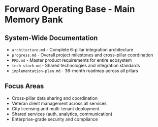 # Forward Operating Base - Main Memory Bank

## System-Wide Documentation
- `architecture.md` - Complete 6-pillar integration architecture
- `progress.md` - Overall project milestones and cross-pillar coordination
- `PRD.md` - Master product requirements for entire ecosystem
- `tech-stack.md` - Shared technologies and integration standards
- `implementation-plan.md` - 36-month roadmap across all pillars

## Focus Areas
- Cross-pillar data sharing and coordination
- Veteran client management across all services
- City licensing and multi-tenant deployment
- Shared services (auth, analytics, communication)
- Enterprise-grade security and compliance